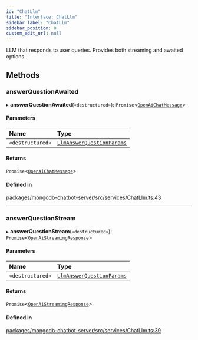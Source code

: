 ```yaml
---
id: "ChatLlm"
title: "Interface: ChatLlm"
sidebar_label: "ChatLlm"
sidebar_position: 0
custom_edit_url: null
---
```


LLM that responds to user queries. Provides both streaming and awaited options.

## Methods

### answerQuestionAwaited

▸ **answerQuestionAwaited**(`«destructured»`): `Promise`\<[`OpenAiChatMessage`](OpenAiChatMessage.md)\>

#### Parameters

| Name | Type |
| :------ | :------ |
| `«destructured»` | [`LlmAnswerQuestionParams`](LlmAnswerQuestionParams.md) |

#### Returns

`Promise`\<[`OpenAiChatMessage`](OpenAiChatMessage.md)\>

#### Defined in

[packages/mongodb-chatbot-server/src/services/ChatLlm.ts:43](https://github.com/mongodben/chatbot/blob/dbe6fdb/packages/mongodb-chatbot-server/src/services/ChatLlm.ts#L43)

___

### answerQuestionStream

▸ **answerQuestionStream**(`«destructured»`): `Promise`\<[`OpenAiStreamingResponse`](../modules.md#openaistreamingresponse)\>

#### Parameters

| Name | Type |
| :------ | :------ |
| `«destructured»` | [`LlmAnswerQuestionParams`](LlmAnswerQuestionParams.md) |

#### Returns

`Promise`\<[`OpenAiStreamingResponse`](../modules.md#openaistreamingresponse)\>

#### Defined in

[packages/mongodb-chatbot-server/src/services/ChatLlm.ts:39](https://github.com/mongodben/chatbot/blob/dbe6fdb/packages/mongodb-chatbot-server/src/services/ChatLlm.ts#L39)
